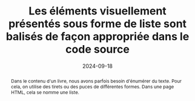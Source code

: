 ---
title: "Les éléments visuellement présentés sous forme de liste sont balisés de façon appropriée dans le code source"
abstract: "Dans le contenu d'un livre, nous avons parfois besoin d'énumérer du texte. Pour cela, on utilise des tirets ou des puces de différentes formes. Dans une page HTML, cela se nomme une liste."
categories: 
    - "Structure et code"
agrege: O4228-E073
opquast: '4 228'
indiceebook: '73'
description: "Règle n° 073"
before: "072"
weight: "073"
after: "074"
actif: '1'
layout: rules
date: 2024-09-18
tags: 
    - "affichage"
    - "Lisibilité"
objectif: 
    - "Améliorer la lisibilité du texte"
    - "Structurer le contenu de la liste"
Meo: 
    - "Utiliser les balises HTML `ul` (pour les listes non ordonnées) et `ol` (pour les listes ordonnées) pour encadrer le contenu de chaque liste, et utiliser les balises `li` pour chaque élément de liste. C'est en CSS que l'on choisit la forme de la puce."
    - "Les listes de définitions sont à marquer avec les balises `dl`, `dt` et `dd`"
Controle: 
    - "Vérifier le code source de la page HTML de l'epub&nbsp;: Il faut que les listes soient dans une balise `ul`, `ol` ou `dl` et que chaque élement soit dans une balise `li`, `dt` ou `dd`"
epubcheck: 
ace: 
humancheck: true
ReadiumGoToolkit: 
Source: 
    - "Opquast"
Referentiel: 
    - "[Web Content Accessibility Guidelines (WCAG)](https://www.w3.org/WAI/standards-guidelines/wcag/)"
steps: 
    - "Fabrication"
---